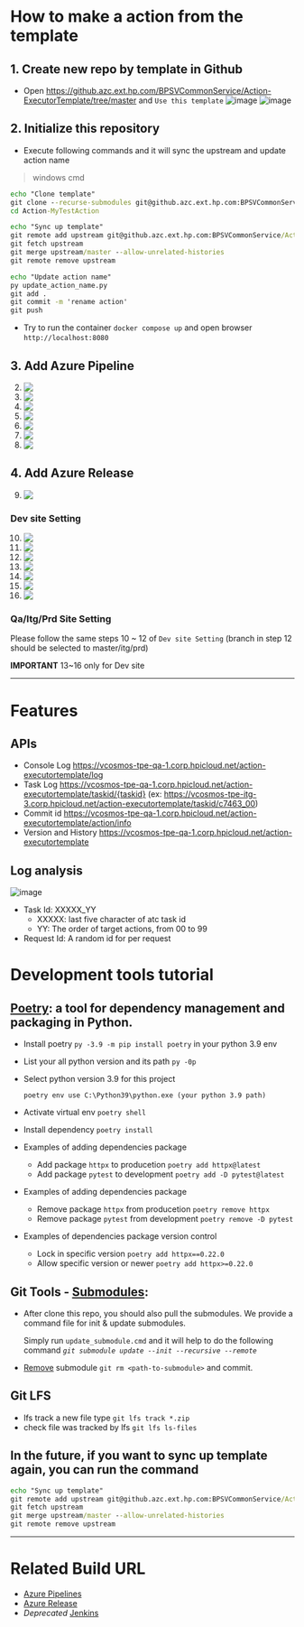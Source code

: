 # How to make a action from the template

## 1. Create new repo by template in Github

-   Open https://github.azc.ext.hp.com/BPSVCommonService/Action-ExecutorTemplate/tree/master and `Use this template`
    ![image](https://media.github.azc.ext.hp.com/user/14519/files/5de2a1e0-64d9-4d12-9847-9ce5f156c663)
    ![image](https://media.github.azc.ext.hp.com/user/14519/files/dbfa92a9-41b3-4ca6-aad3-ce414b519dda)

## 2. Initialize this repository

-   Execute following commands and it will sync the upstream and update action name

> windows cmd

```cmd
echo "Clone template"
git clone --recurse-submodules git@github.azc.ext.hp.com:BPSVCommonService/Action-MyTestAction.git
cd Action-MyTestAction

echo "Sync up template"
git remote add upstream git@github.azc.ext.hp.com:BPSVCommonService/Action-ExecutorTemplate.git
git fetch upstream
git merge upstream/master --allow-unrelated-histories
git remote remove upstream

echo "Update action name"
py update_action_name.py
git add .
git commit -m 'rename action'
git push
```

-   Try to run the container `docker compose up` and open browser `http://localhost:8080`

## 3. Add Azure Pipeline

2. <img src='https://media.github.azc.ext.hp.com/user/14519/files/1253a1ca-7d6a-48c5-af55-25f550b50dd1' align='top'/>
3. <img src='https://media.github.azc.ext.hp.com/user/14519/files/663b5d63-b7ff-4509-a5bf-3bc385e02659' align='top'/>
4. <img src='https://media.github.azc.ext.hp.com/user/14519/files/3aa4cc49-ec13-45f2-a4a0-03d7a4235bdf' align='top'/>
5. <img src='https://media.github.azc.ext.hp.com/user/14519/files/553e954d-0e8a-4916-a995-be3c2f1e24e2' align='top'/>
6. <img src='https://media.github.azc.ext.hp.com/user/14519/files/e3628d33-cc54-4241-8c54-f141b936452a' align='top'/>
7. <img src='https://media.github.azc.ext.hp.com/user/14519/files/00687dd3-bf3f-4bc3-a1c5-b143fe80cf57' align='top'/>
8. <img src='https://media.github.azc.ext.hp.com/user/14519/files/7d8714de-afcd-46c0-9582-cd0a716e6aec' align='top'/>

## 4. Add Azure Release

9. <img src='https://media.github.azc.ext.hp.com/user/14519/files/6c9483b7-a109-4c1a-a68c-360947538873' align='top'/>

### Dev site Setting

10. <img src='https://media.github.azc.ext.hp.com/user/14519/files/31e051c4-7527-473d-b19b-808c1f8ec197' align='top'/>
11. <img src='https://media.github.azc.ext.hp.com/user/14519/files/6d81ff33-d773-470b-98fd-33a4624873a1' align='top'/>
12. <img src='https://media.github.azc.ext.hp.com/user/14519/files/0c0162d5-097f-4860-bb68-8e769b964c25' align='top'/>
13. <img src='https://media.github.azc.ext.hp.com/user/14519/files/2b4741e3-e040-4926-af38-1a85ed29c810' align='top'/>
14. <img src='https://media.github.azc.ext.hp.com/user/14519/files/26b1ca7e-1fd7-4c95-9f3e-4a954b3cafc7' align='top'/>
15. <img src='https://media.github.azc.ext.hp.com/user/14519/files/26e3b051-28d1-4467-b9f4-d0a5035be1ef' align='top'/>
16. <img src='https://media.github.azc.ext.hp.com/user/14519/files/e93a8acc-2ad0-41f9-8bbb-0c507ebe95f9' align='top'/>

### Qa/Itg/Prd Site Setting

Please follow the same steps 10 ~ 12 of `Dev site Setting` (branch in step 12 should be selected to master/itg/prd)

**IMPORTANT** 13~16 only for Dev site

---

# Features

## APIs

-   Console Log https://vcosmos-tpe-qa-1.corp.hpicloud.net/action-executortemplate/log
-   Task Log https://vcosmos-tpe-qa-1.corp.hpicloud.net/action-executortemplate/taskid/{taskid}
    (ex: https://vcosmos-tpe-itg-3.corp.hpicloud.net/action-executortemplate/taskid/c7463_00)
-   Commit id https://vcosmos-tpe-qa-1.corp.hpicloud.net/action-executortemplate/action/info
-   Version and History https://vcosmos-tpe-qa-1.corp.hpicloud.net/action-executortemplate

## Log analysis

![image](https://media.github.azc.ext.hp.com/user/14519/files/a075bd6c-6708-40fb-a9ff-dfe76ec61aaa)

-   Task Id: XXXXX_YY
    -   XXXXX: last five character of atc task id
    -   YY: The order of target actions, from 00 to 99
-   Request Id: A random id for per request

# Development tools tutorial

## [Poetry]: a tool for dependency management and packaging in Python.

[poetry]: https://python-poetry.org/docs/basic-usage/

-   Install poetry `py -3.9 -m pip install poetry` in your python 3.9 env
-   List your all python version and its path `py -0p`
-   Select python version 3.9 for this project

    `poetry env use C:\Python39\python.exe (your python 3.9 path)`

-   Activate virtual env `poetry shell`
-   Install dependency `poetry install`
-   Examples of adding dependencies package
    -   Add package `httpx` to producetion `poetry add httpx@latest`
    -   Add package `pytest` to development `poetry add -D pytest@latest`
-   Examples of adding dependencies package
    -   Remove package `httpx` from producetion `poetry remove httpx`
    -   Remove package `pytest` from development `poetry remove -D pytest`
-   Examples of dependencies package version control
    -   Lock in specific version `poetry add httpx==0.22.0`
    -   Allow specific version or newer `poetry add httpx>=0.22.0`

## Git Tools - [Submodules]:

[submodules]: https://git-scm.com/book/en/v2/Git-Tools-Submodules

-   After clone this repo, you should also pull the submodules. We provide a command file for init & update submodules.

    Simply run `update_submodule.cmd` and it will help to do the following command _`git submodule update --init --recursive --remote`_

-   [Remove] submodule `git rm <path-to-submodule>` and commit.

[remove]: https://gist.github.com/myusuf3/7f645819ded92bda6677

## Git LFS

-   lfs track a new file type `git lfs track *.zip`
-   check file was tracked by lfs `git lfs ls-files`

## In the future, if you want to sync up template again, you can run the command

```cmd
echo "Sync up template"
git remote add upstream git@github.azc.ext.hp.com:BPSVCommonService/Action-ExecutorTemplate.git
git fetch upstream
git merge upstream/master --allow-unrelated-histories
git remote remove upstream
```

---

# Related Build URL

-   [Azure Pipelines](https://dev.azure.com/hp-csrd-validation/vCosmos/_build)
-   [Azure Release](https://dev.azure.com/hp-csrd-validation/vCosmos/_release?_a=releases&view=all&path=%5C)
-   _Deprecated_ [Jenkins](https://boss.corp.hpicloud.net/job/BPSValidation/job/BPSVCommonService/)
